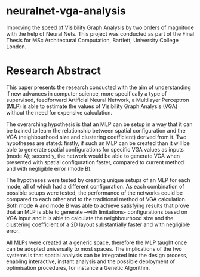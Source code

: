 # neuralnet-vga-analysis
Improving the speed of Visibility Graph Analysis by two orders of magnitude with the help of Neural Nets. This project was conducted as part of the Final Thesis for MSc Architectural Computation, Bartlett, University College London.


# Research Abstract
This paper presents the research conducted with the aim of understanding if new advances in computer science, more specifically a type of supervised, feedforward Artificial Neural Network, a Multilayer Perceptron (MLP) is able to estimate the values of Visibility Graph Analysis (VGA) without the need for expensive calculation.

The overarching hypothesis is that an MLP can be setup in a way that it can be trained to learn the relationship between spatial configuration and the VGA (neighbourhood size and clustering coefficient) derived from it. Two hypotheses are stated: firstly, if such an MLP can be created than it will be able to generate spatial configurations for specific VGA values as inputs (mode A); secondly, the network would be able to generate VGA when presented with spatial configuration faster, compared to current method and with negligible error (mode B).

The hypotheses were tested by creating unique setups of an MLP for each mode, all of which had a different configuration. As each combination of possible setups were tested, the performance of the networks could be compared to each other and to the traditional method of VGA calculation.
Both mode A and mode B was able to achieve satisfying results that prove that an MLP is able to generate –with limitations- configurations based on VGA input and it is able to calculate the neighbourhood size and the clustering coefficient of a 2D layout substantially faster and with negligible error.

All MLPs were created at a generic space, therefore the MLP taught once can be adopted universally to most spaces. The implications of the two systems is that spatial analysis can be integrated into the design process, enabling interactive, instant analysis and the possible deployment of optimisation procedures, for instance a Genetic Algorithm.
